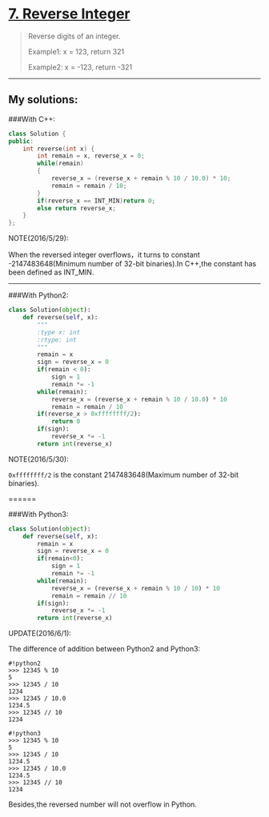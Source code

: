 [7. Reverse Integer](https://leetcode.com/problems/reverse-integer/)
====================
>Reverse digits of an integer.
>
>Example1: x = 123, return 321
>
>Example2: x = -123, return -321 

------

## My solutions:
###With C++:

```C++
class Solution {
public:
    int reverse(int x) {
        int remain = x, reverse_x = 0;
        while(remain)
        {
            reverse_x = (reverse_x + remain % 10 / 10.0) * 10;
            remain = remain / 10;
        }
        if(reverse_x == INT_MIN)return 0;
        else return reverse_x;
    }
};
```

NOTE(2016/5/29):

When the reversed integer overflows，it turns to constant -2147483648(Minimum number of 32-bit binaries).In C++,the constant has been defined as INT_MIN.

-------

###With Python2:
```Python
class Solution(object):
    def reverse(self, x):
        """
        :type x: int
        :rtype: int
        """
        remain = x
        sign = reverse_x = 0
        if(remain < 0):
            sign = 1
            remain *= -1 
        while(remain):
            reverse_x = (reverse_x + remain % 10 / 10.0) * 10
            remain = remain / 10
        if(reverse_x > 0xffffffff/2):
            return 0
        if(sign):
            reverse_x *= -1
        return int(reverse_x)
```

NOTE(2016/5/30):

`0xffffffff/2` is the constant 2147483648(Maximum number of 32-bit binaries).

======

###With Python3:
```Python
class Solution(object):
    def reverse(self, x):
        remain = x
        sign = reverse_x = 0
        if(remain<0):
            sign = 1
            remain *= -1 
        while(remain):
            reverse_x = (reverse_x + remain % 10 / 10) * 10
            remain = remain // 10
        if(sign):
            reverse_x *= -1
        return int(reverse_x)
```

UPDATE(2016/6/1):

The difference of addition between Python2 and Python3:

```
#!python2
>>> 12345 % 10
5
>>> 12345 / 10
1234
>>> 12345 / 10.0
1234.5
>>> 12345 // 10
1234

#!python3
>>> 12345 % 10
5
>>> 12345 / 10
1234.5
>>> 12345 / 10.0
1234.5
>>> 12345 // 10
1234
```

Besides,the reversed number will not overflow in Python.
